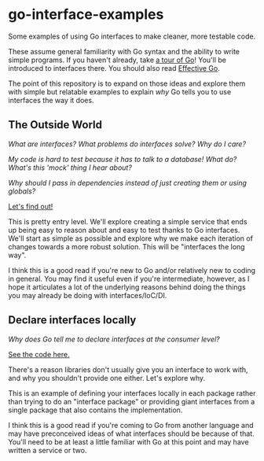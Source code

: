 # go-interface-examples

Some examples of using Go interfaces to make cleaner, more testable code.

These assume general familiarity with Go syntax and the ability to write
simple programs.  If you haven't already, take [a tour of Go](https://tour.golang.org/welcome/1)!
You'll be introduced to interfaces there.  You should also read
[Effective Go](https://golang.org/doc/effective_go.html#interfaces).

The point of this repository is to expand on those ideas and explore them
with simple but relatable examples to explain *why* Go tells you to use
interfaces the way it does.

## The Outside World

*What are interfaces? What problems do interfaces solve? Why do I care?*

*My code is hard to test because it has to talk to a database!  What do?  What's this 'mock' thing I hear about?*

*Why should I pass in dependencies instead of just creating them or using globals?*

[Let's find out!](./outside-world)

This is pretty entry level.  We'll explore creating a simple service that
ends up being easy to reason about and easy to test thanks to Go interfaces.
We'll start as simple as possible and explore why we make each iteration of
changes towards a more robust solution.  This will be "interfaces the long way".

I think this is a good read if you're new to Go and/or relatively new to coding
in general.  You may find it useful even if you're intermediate, however, as
I hope it articulates a lot of the underlying reasons behind doing the things
you may already be doing with interfaces/IoC/DI.

## Declare interfaces locally

*Why does Go tell me to declare interfaces at the consumer level?*

[See the code here.](./local-interfaces)

There's a reason libraries don't usually give you an interface to work with,
and why you shouldn't provide one either.  Let's explore why.

This is an example of defining your interfaces locally in each package rather
than trying to do an "interface package" or providing giant interfaces from
a single package that also contains the implementation.

I think this is a good read if you're coming to Go from another language
and may have preconceived ideas of what interfaces should be because of that.
You'll need to be at least a little familiar with Go at this point and
may have written a service or two.
